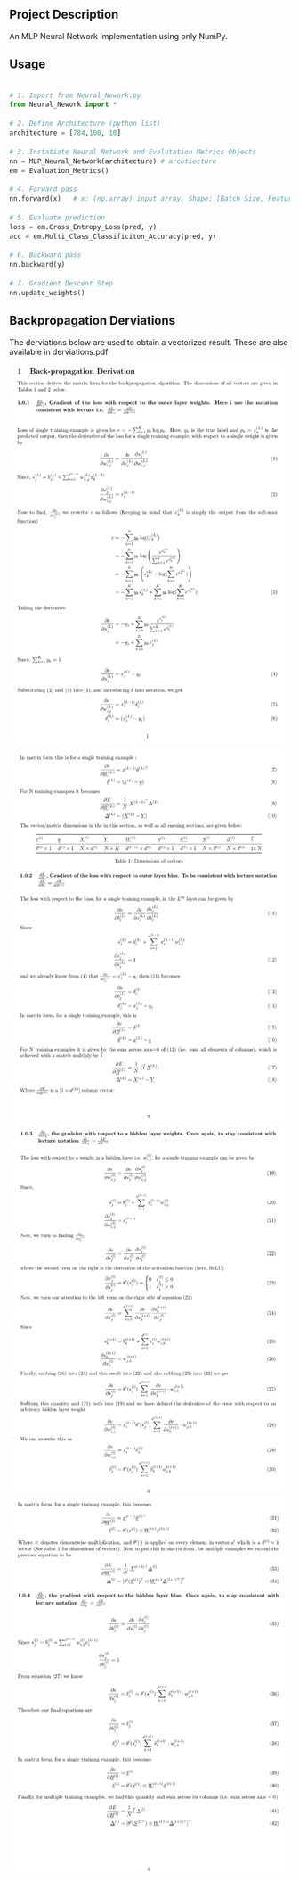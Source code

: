 ## Project Description

An MLP Neural Network Implementation using only NumPy. 

## Usage

```python

# 1. Import from Neural_Nework.py
from Neural_Nework import *

# 2. Define Architecture (python list)
architecture = [784,100, 10]

# 3. Instatiate Neural Network and Evalutation Metrics Objects
nn = MLP_Neural_Network(architecture) # archtiecture
em = Evaluation_Metrics()

# 4. Forward pass
nn.forward(x)   # x: (np.array) input array, Shape: [Batch Size, Features=784]

# 5. Evaluate prediction
loss = em.Cross_Entropy_Loss(pred, y)
acc = em.Multi_Class_Classificiton_Accuracy(pred, y)

# 6. Backward pass
nn.backward(y)

# 7. Gradient Descent Step
nn.update_weights()

``` 

## Backpropagation Derviations

The derviations below are used to obtain a vectorized result. These are also available in derviations.pdf


<table style="width:70%">
  <tr>
   <img src= "https://github.com/mgamal96/Neural-Network-Numpy-Implementation/blob/master/derivation%20imgs/bp1.png?raw=true">
  </tr>
  
  <tc>
   <img src= "https://github.com/mgamal96/Neural-Network-Numpy-Implementation/blob/master/derivation%20imgs/bp2.png?raw=true">
  </tc>
  
   <tc>
   <img src= "https://github.com/mgamal96/Neural-Network-Numpy-Implementation/blob/master/derivation%20imgs/bp3.png?raw=true">
  </tc>
  
  <tc>
  <img src= "https://github.com/mgamal96/Neural-Network-Numpy-Implementation/blob/master/derivation%20imgs/bp4.png?raw=true">
  </tc>
  
</table>
